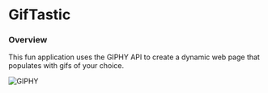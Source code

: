 # GifTastic

### Overview

This fun application uses the GIPHY API to create a dynamic web page that populates with gifs of your choice. 

![GIPHY](Images/GifTastic.jpg)
